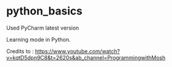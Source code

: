 # python_basics

Used PyCharm latest version

Learning mode in Python.

Credits to : https://www.youtube.com/watch?v=kqtD5dpn9C8&t=2620s&ab_channel=ProgrammingwithMosh

